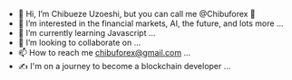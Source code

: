 - 👋 Hi, I’m Chibueze Uzoeshi, but you can call me @Chibuforex 🤩
- 👀 I’m interested in the financial markets, AI, the future, and lots more ...
- 🌱 I’m currently learning Javascript ...
- 💞️ I’m looking to collaborate on  ...
- 📫 How to reach me chibuforex@gmail.com ...
- ✍️ I'm on a journey to become a blockchain developer ...


<!---
Chibuforex/Chibuforex is a ✨ special ✨ repository because its `README.md` (this file) appears on your GitHub profile.
You can click the Preview link to take a look at your changes.
--->
